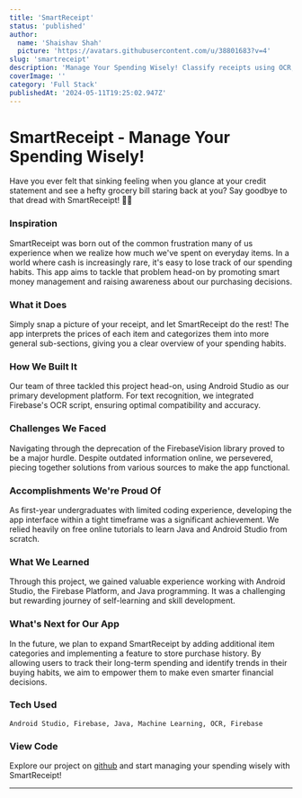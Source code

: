 ```yaml
---
title: 'SmartReceipt'
status: 'published'
author:
  name: 'Shaishav Shah'
  picture: 'https://avatars.githubusercontent.com/u/38801683?v=4'
slug: 'smartreceipt'
description: 'Manage Your Spending Wisely! Classify receipts using OCR, and monitor spending habits.'
coverImage: ''
category: 'Full Stack'
publishedAt: '2024-05-11T19:25:02.947Z'
---
```


# SmartReceipt - Manage Your Spending Wisely!

Have you ever felt that sinking feeling when you glance at your credit statement and see a hefty grocery bill staring back at you? Say goodbye to that dread with SmartReceipt! 🛒💡

### Inspiration

SmartReceipt was born out of the common frustration many of us experience when we realize how much we've spent on everyday items. In a world where cash is increasingly rare, it's easy to lose track of our spending habits. This app aims to tackle that problem head-on by promoting smart money management and raising awareness about our purchasing decisions.

### What it Does

Simply snap a picture of your receipt, and let SmartReceipt do the rest! The app interprets the prices of each item and categorizes them into more general sub-sections, giving you a clear overview of your spending habits.

### How We Built It

Our team of three tackled this project head-on, using Android Studio as our primary development platform. For text recognition, we integrated Firebase's OCR script, ensuring optimal compatibility and accuracy.

### Challenges We Faced

Navigating through the deprecation of the FirebaseVision library proved to be a major hurdle. Despite outdated information online, we persevered, piecing together solutions from various sources to make the app functional.

### Accomplishments We're Proud Of

As first-year undergraduates with limited coding experience, developing the app interface within a tight timeframe was a significant achievement. We relied heavily on free online tutorials to learn Java and Android Studio from scratch.

### What We Learned

Through this project, we gained valuable experience working with Android Studio, the Firebase Platform, and Java programming. It was a challenging but rewarding journey of self-learning and skill development.

### What's Next for Our App

In the future, we plan to expand SmartReceipt by adding additional item categories and implementing a feature to store purchase history. By allowing users to track their long-term spending and identify trends in their buying habits, we aim to empower them to make even smarter financial decisions.

### Tech Used

```plaintext
Android Studio, Firebase, Java, Machine Learning, OCR, Firebase
```

### View Code

Explore our project on [github](https://github.com/ShaishavShah04/Cash-Flow-Management-App) and start managing your spending wisely with SmartReceipt!

---